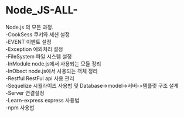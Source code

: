 # Node_JS-ALL-
 Node.js 의 모든 과정.   
-CookSess 쿠키와 세션 설정  
-EVENT 이벤트 설정   
-Exception 예외처리 설정  
-FileSystem 파일 시스템 설정  
-InModule node.js에서 사용되는 모듈 정리   
-InObect node.js에서 사용되는 객체 정리   
-Restful RestFul api 사용 관리   
-Sequelize 시퀄라이즈 사용법 및 Database->model->서버->템플릿 구조 설계  
-Server 연결설정   
-Learn-express express 사용법   
-npm 사용법   
